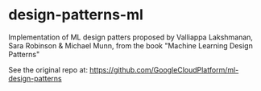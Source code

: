 # design-patterns-ml
Implementation of ML design patters proposed by Valliappa Lakshmanan, Sara Robinson & Michael Munn, from the book "Machine Learning Design Patterns"

See the original repo at: https://github.com/GoogleCloudPlatform/ml-design-patterns
